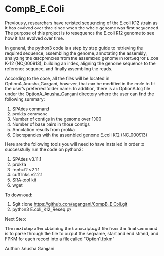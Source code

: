 # CompB_E.Coli

Previously, researchers have revisted sequencing of the E.coli K12 strain as it has evolved over time since when the whole genome was first sequenced. The purpose of this project is to resequence the E.coli K12 genome to see how it has evolved over time.


In general, the python3 code is a step by step guide to retrieving the required sequence, assembling the genome, annotating the assembly, analyzing the discprencies from the assembled genome in RefSeq for E.coli K-12 (NC_000913), building an index, aligning the genome sequence to the reference sequnce, and finally assembling the reads. 

According to the code, all the files will be located in OptionA_Anusha_Gangani, however, that can be modified in the code to fit the user's preferred folder name. In addition, there is an OptionA.log file under the OptionA_Anusha_Gangani directory where the user can find the following summary: 
1. SPAdes command
2. prokka command
3. Number of contigs in the genome over 1000
4. Number of base pairs in those contigs
5. Annotation results from prokka 
6. Discrepancies with the assembled genome E.coli K12 (NC_000913)

Here are the following tools you will need to have installed in order to successfully run the code on python3:
1. SPAdes v3.11.1
2. prokka 
3. tophat2 v2.1.1
4. cufflinks v2.2.1
5. SRA-tool kit
6. wget 


To download:
1. $git clone https://github.com/agangani/CompB_E.Coli.git
2. python3 E.coli_K12_Reseq.py


Next Step:
 
 The next step after obtaining the transcripts.gtf file from the final command is to parse through the file to output the seqname, start and end strand, and FPKM for each record into a file called "Option1.fpkm"







Author: Anusha Gangani

